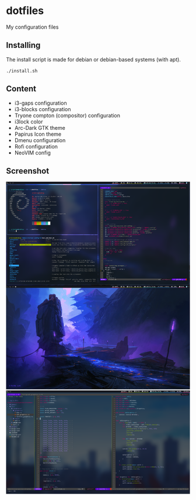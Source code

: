 # dotfiles
My configuration files

## Installing
The install script is made for debian or debian-based systems (with apt).

```
./install.sh
```

## Content
  - i3-gaps configuration
  - i3-blocks configuration
  - Tryone compton (compositor) configuration
  - i3lock color
  - Arc-Dark GTK theme
  - Papirus Icon theme
  - Dmenu configuration
  - Rofi configuration
  - NeoVIM config

## Screenshot
![Preview](https://raw.githubusercontent.com/nicoan/dotfiles/master/screen.png)
![Preview](https://raw.githubusercontent.com/nicoan/dotfiles/master/vim.png)
